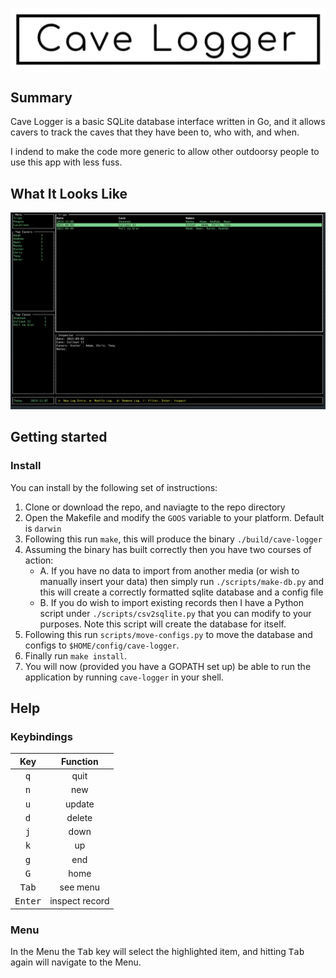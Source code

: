 <p align="center"><img alt="Cave Logger" src="assets/logo.png"></p>

## Summary
Cave Logger is a basic SQLite database interface written in Go, and it allows cavers to track the caves that they have been to, who with, and when. 

I indend to make the code more generic to allow other outdoorsy people to use this app with less fuss.

## What It Looks Like
<p align="center"><img src="assets/screenshot.png"></p>

## Getting started

### Install
You can install by the following set of instructions:

1. Clone or download the repo, and naviagte to the repo directory
2. Open the Makefile and modify the `GOOS` variable to your platform. Default is `darwin`
3. Following this run `make`, this will produce the binary `./build/cave-logger`
4. Assuming the binary has built correctly then you have two courses of action:
    - A. If you have no data to import from another media (or wish to manually insert your data) then simply run `./scripts/make-db.py` and this will create a correctly formatted sqlite database and a config file
    - B. If you do wish to import existing records then I have a Python script under `./scripts/csv2sqlite.py` that you can modify to your purposes. Note this script will create the database for itself.
5. Following this run `scripts/move-configs.py` to move the database and configs to `$HOME/config/cave-logger`.
6. Finally run `make install`.
7. You will now (provided you have a GOPATH set up) be able to run the application by running `cave-logger` in your shell. 

## Help

### Keybindings

| Key | Function |
|:---:|:--------:|
| <kbd>q</kbd> | quit |
| <kbd>n</kbd> | new |
| <kbd>u</kbd> | update |
| <kbd>d</kbd> | delete |
| <kbd>j</kbd> | down |
| <kbd>k</kbd> | up |
| <kbd>g</kbd> | end |
| <kbd>G</kbd> | home |
| <kbd>Tab</kbd> | see menu |
| <kbd>Enter</kbd> | inspect record |

### Menu
In the Menu the <kbd>Tab</kbd> key will select the highlighted item, and hitting <kbd>Tab</kbd> again will navigate to the Menu.
